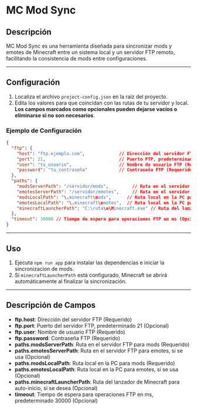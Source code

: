 
# MC Mod Sync

## Descripción
MC Mod Sync es una herramienta diseñada para sincronizar mods y emotes de Minecraft entre un sistema local y un servidor FTP remoto, facilitando la consistencia de mods entre configuraciones.

---

## Configuración

1. Localiza el archivo `project-config.json` en la raíz del proyecto.
2. Edita los valores para que coincidan con las rutas de tu servidor y local. **Los campos marcados como opcionales pueden dejarse vacíos o eliminarse si no son necesarios**.

### Ejemplo de Configuración

```json
{
  "ftp": {
    "host": "ftp.ejemplo.com",             // Dirección del servidor FTP (Requerido)
    "port": 21,                            // Puerto FTP, predeterminado 21 (Opcional)
    "user": "tu_usuario",                  // Nombre de usuario FTP (Requerido)
    "password": "tu_contraseña"            // Contraseña FTP (Requerido)
  },
  "paths": {
    "modsServerPath": "/servidor/mods",         // Ruta en el servidor para mods (Requerido)
    "emotesServerPath": "/servidor/emotes",     // Ruta en el servidor para emotes, si se usa (Opcional)
    "modsLocalPath": "\.minecraft\mods",      // Ruta local en la PC para mods (Requerido)
    "emotesLocalPath": "\.minecraft\emotes",  // Ruta local en la PC para emotes (Opcional)
    "minecraftLauncherPath": "C:\ruta\a\Minecraft.exe" // Ruta del lanzador de Minecraft (Opcional)
  },
  "timeout": 30000 // Tiempo de espera para operaciones FTP en ms (Opcional, predeterminado 30000)
}
```

---

## Uso

1. Ejecuta `npm run app` para instalar las dependencias e iniciar la sincronizacion de mods.
2. Si `minecraftLauncherPath` está configurado, Minecraft se abrirá automáticamente al finalizar la sincronización.

---

## Descripción de Campos

- **ftp.host**: Dirección del servidor FTP (Requerido)
- **ftp.port**: Puerto del servidor FTP, predeterminado 21 (Opcional)
- **ftp.user**: Nombre de usuario FTP (Requerido)
- **ftp.password**: Contraseña FTP (Requerido)
- **paths.modsServerPath**: Ruta en el servidor FTP para mods (Requerido)
- **paths.emotesServerPath**: Ruta en el servidor FTP para emotes, si se usa (Opcional)
- **paths.modsLocalPath**: Ruta local en la PC para mods (Requerido)
- **paths.emotesLocalPath**: Ruta local en la PC para emotes, si se usa (Opcional)
- **paths.minecraftLauncherPath**: Ruta del lanzador de Minecraft para auto-inicio, si se desea (Opcional)
- **timeout**: Tiempo de espera para operaciones FTP en ms, predeterminado 30000 (Opcional)